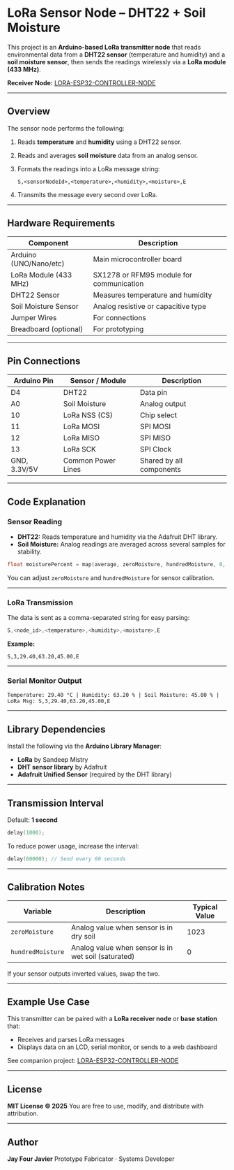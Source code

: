 # LoRa Sensor Node – DHT22 + Soil Moisture

This project is an **Arduino-based LoRa transmitter node** that reads environmental data from a **DHT22 sensor** (temperature and humidity) and a **soil moisture sensor**, then sends the readings wirelessly via a **LoRa module (433 MHz)**.

**Receiver Node:** [LORA-ESP32-CONTROLLER-NODE](https://github.com/jayfourjavier/LORA-ESP32-CONTROLLER-NODE)

---

## Overview

The sensor node performs the following:

1. Reads **temperature** and **humidity** using a DHT22 sensor.

2. Reads and averages **soil moisture** data from an analog sensor.

3. Formats the readings into a LoRa message string:

   ```
   S,<sensorNodeId>,<temperature>,<humidity>,<moisture>,E
   ```

4. Transmits the message every second over LoRa.

---

## Hardware Requirements

| Component              | Description                              |
| ---------------------- | ---------------------------------------- |
| Arduino (UNO/Nano/etc) | Main microcontroller board               |
| LoRa Module (433 MHz)  | SX1278 or RFM95 module for communication |
| DHT22 Sensor           | Measures temperature and humidity        |
| Soil Moisture Sensor   | Analog resistive or capacitive type      |
| Jumper Wires           | For connections                          |
| Breadboard (optional)  | For prototyping                          |

---

## Pin Connections

| Arduino Pin  | Sensor / Module    | Description              |
| ------------ | ------------------ | ------------------------ |
| D4           | DHT22              | Data pin                 |
| A0           | Soil Moisture      | Analog output            |
| 10           | LoRa NSS (CS)      | Chip select              |
| 11           | LoRa MOSI          | SPI MOSI                 |
| 12           | LoRa MISO          | SPI MISO                 |
| 13           | LoRa SCK           | SPI Clock                |
| GND, 3.3V/5V | Common Power Lines | Shared by all components |

---

## Code Explanation

### Sensor Reading

* **DHT22:** Reads temperature and humidity via the Adafruit DHT library.
* **Soil Moisture:** Analog readings are averaged across several samples for stability.

```cpp
float moisturePercent = map(average, zeroMoisture, hundredMoisture, 0, 100);
```

You can adjust `zeroMoisture` and `hundredMoisture` for sensor calibration.

---

### LoRa Transmission

The data is sent as a comma-separated string for easy parsing:

```cpp
S,<node_id>,<temperature>,<humidity>,<moisture>,E
```

**Example:**

```
S,3,29.40,63.20,45.00,E
```

---

### Serial Monitor Output

```
Temperature: 29.40 °C | Humidity: 63.20 % | Soil Moisture: 45.00 % | LoRa Msg: S,3,29.40,63.20,45.00,E
```

---

## Library Dependencies

Install the following via the **Arduino Library Manager**:

* **LoRa** by Sandeep Mistry
* **DHT sensor library** by Adafruit
* **Adafruit Unified Sensor** (required by the DHT library)

---

## Transmission Interval

Default: **1 second**

```cpp
delay(1000);
```

To reduce power usage, increase the interval:

```cpp
delay(60000); // Send every 60 seconds
```

---

## Calibration Notes

| Variable          | Description                                         | Typical Value |
| ----------------- | --------------------------------------------------- | ------------- |
| `zeroMoisture`    | Analog value when sensor is in dry soil             | 1023          |
| `hundredMoisture` | Analog value when sensor is in wet soil (saturated) | 0             |

If your sensor outputs inverted values, swap the two.

---

## Example Use Case

This transmitter can be paired with a **LoRa receiver node** or **base station** that:

* Receives and parses LoRa messages
* Displays data on an LCD, serial monitor, or sends to a web dashboard

See companion project:
[LORA-ESP32-CONTROLLER-NODE](https://github.com/jayfourjavier/LORA-ESP32-CONTROLLER-NODE)

---

## License

**MIT License © 2025**
You are free to use, modify, and distribute with attribution.

---

## Author

**Jay Four Javier**
Prototype Fabricator · Systems Developer
